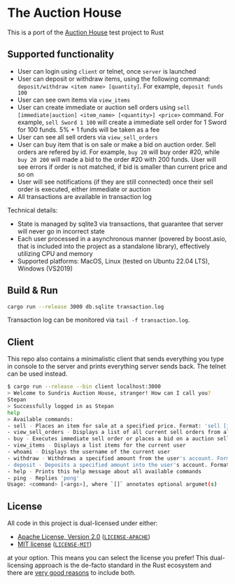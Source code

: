 # The Auction House

This is a port of the [Auction House](https://github.com/kinkard/auction-house-cpp) test project to Rust

## Supported functionality

- User can login using `client` or telnet, once `server` is launched
- User can deposit or withdraw items, using the following command: `deposit/withdraw <item name> [quantity]`. For example, `deposit funds 100`
- User can see own items via `view_items`
- User can create immediate or auction sell orders using `sell [immediate|auction] <item_name> [<quantity>] <price>` command. For example, `sell Sword 1 100` will create a immediate sell order for 1 Sword for 100 funds. 5% + 1 funds will be taken as a fee
- User can see all sell orders via `view_sell_orders`
- User can buy item that is on sale or make a bid on auction order. Sell orders are refered by id. For example, `buy 20` will buy order #20, while `buy 20 200` will made a bid to the order #20 with 200 funds. User will see errors if order is not matched, if bid is smaller than current price and so on
- User will see notifications (if they are still connected) once their sell order is executed, either immediate or auction
- All transactions are available in transaction log

Technical details:

- State is managed by sqlite3 via transactions, that guarantee that server will never go in incorrect state
- Each user processed in a asynchronous manner (povered by boost.asio, that is included into the project as a standalone library), effectively utilizing CPU and memory
- Supported platforms: MacOS, Linux (tested on Ubuntu 22.04 LTS), Windows (VS2019)

## Build & Run

```sh
cargo run --release 3000 db.sqlite transaction.log
```

Transaction log can be monitored via `tail -f transaction.log`.

## Client

This repo also contains a minimalistic client that sends everything you type in console to the server and prints everything server sends back. The telnet can be used instead.

```sh
$ cargo run --release --bin client localhost:3000
> Welcome to Sundris Auction House, stranger! How can I call you?
Stepan
> Successfully logged in as Stepan
help
> Available commands:
- sell - Places an item for sale at a specified price. Format: 'sell [immediate|auction] <item_name> [<quantity>] <price>'
- view_sell_orders - Displays a list of all current sell orders from all users
- buy - Executes immediate sell order or places a bid on a auction sell order. Format: 'buy <sell_order_id> [<bid>]'
- view_items - Displays a list items for the current user
- whoami - Displays the username of the current user
- withdraw - Withdraws a specified amount from the user's account. Format: 'withdraw <item name> [<quantity>]'
- deposit - Deposits a specified amount into the user's account. Format: 'deposit <item name> [<quantity>]'
- help - Prints this help message about all available commands
- ping - Replies 'pong'
Usage: <command> [<args>], where `[]` annotates optional argumet(s)

```

## License

All code in this project is dual-licensed under either:

- [Apache License, Version 2.0](https://www.apache.org/licenses/LICENSE-2.0) ([`LICENSE-APACHE`](LICENSE-APACHE))
- [MIT license](https://opensource.org/licenses/MIT) ([`LICENSE-MIT`](LICENSE-MIT))

at your option.
This means you can select the license you prefer!
This dual-licensing approach is the de-facto standard in the Rust ecosystem and there are [very good reasons](https://github.com/bevyengine/bevy/issues/2373) to include both.
